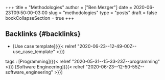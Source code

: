 +++
title = "Methodologies"
author = ["Ben Mezger"]
date = 2020-06-23T09:50:00-03:00
slug = "methodologies"
type = "posts"
draft = false
bookCollapseSection = true
+++

## Backlinks {#backlinks}

-   [Use case template]({{< relref "2020-06-23--12-49-00Z--use_case_template" >}})

tags
: [Programming]({{< relref "2020-05-31--15-33-23Z--programming" >}}) [Software Engineering]({{< relref "2020-06-23--12-50-55Z--software_engineering" >}})
